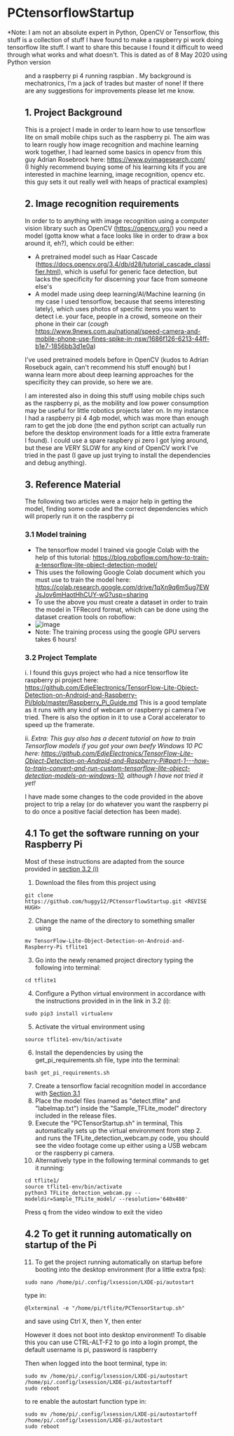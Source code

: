 # PCtensorflowStartup

*Note: I am not an absolute expert in Python, OpenCV or Tensorflow, this stuff is a collection of stuff I have found to make a raspberry pi work doing tensorflow lite stuff. I want to share this because I found it difficult to weed through what works and what doesn't. This is dated as of 8 May 2020 using Python version <FIGURE THIS OUT HUGH> and a raspberry pi 4 running raspbian <FIND THIS OUT HUGH>. My background is mechatronics, I'm a jack of trades but master of none! If there are any suggestions for improvements please let me know.

## 1. Project Background

This is a project I made in order to learn how to use tensorflow lite on small mobile chips such as the raspberry pi. The aim was to learn rougly how image recognition and machine learning work together, I had learned some basics in opencv from this guy Adrian Rosebrock here: https://www.pyimagesearch.com/ (I highly recommend buying some of his learning kits if you are interested in machine learning, image recognition, opencv etc. this guy sets it out really well with heaps of practical examples)

## 2. Image recognition requirements

In order to to anything with image recognition using a computer vision library such as OpenCV (https://opencv.org/) you need a model (gotta know what a face looks like in order to draw a box around it, eh?), which could be either:
  - A pretrained model such as Haar Cascade (https://docs.opencv.org/3.4/db/d28/tutorial_cascade_classifier.html), which is useful for generic face detection, but lacks                                              the specificity for discerning your face from someone else's
  - A model made using deep learning/AI/Machine learning (in my case I used tensorflow, because that seems interesting lately), which uses photos of specific items you want to detect i.e. your face, people in a crowd, someone on their phone in their car (*cough* https://www.9news.com.au/national/speed-camera-and-mobile-phone-use-fines-spike-in-nsw/1686f126-6213-44ff-b1e7-1856bb3d1e0a)

I've used pretrained models before in OpenCV (kudos to Adrian Rosebuck again, can't recommend his stuff enough) but I wanna learn more about deep learning approaches for the specificity they can provide, so here we are.

I am interested also in doing this stuff using mobile chips such as the raspberry pi, as the mobility and low power consumption may be useful for little robotics projects later on. In my instance I had a raspberry pi 4 4gb model, which was more than enough ram to get the job done (the end python script can actually run before the desktop environment loads for a little extra framerate I found). I could use a spare raspbery pi zero I got lying around, but these are VERY SLOW for any kind of OpenCV work I've tried in the past (I gave up just trying to install the dependencies and debug anything).

## 3. Reference Material
The following two articles were a major help in getting the model, finding some code and the correct dependencies which will properly run it on the raspberry pi

### 3.1 Model training
 - The tensorflow model I trained via google Colab with the help of this tutorial: https://blog.roboflow.com/how-to-train-a-tensorflow-lite-object-detection-model/
  - This uses the following Google Colab document which you must use to train the model here: https://colab.research.google.com/drive/1qXn9q6m5ug7EWJsJov6mHaotHhCUY-wG?usp=sharing
  - To use the above you must create a dataset in order to train the model in TFRecord format, which can be done using the dataset creation tools on roboflow:
  - ![image](https://user-images.githubusercontent.com/50968156/117539709-313e3f00-b04f-11eb-96b9-faed81e92415.png)
  - Note: The training process using the google GPU servers takes 6 hours! 

### 3.2 Project Template
i. I found this guys project who had a nice tensorflow lite raspberry pi project here: https://github.com/EdjeElectronics/TensorFlow-Lite-Object-Detection-on-Android-and-Raspberry-Pi/blob/master/Raspberry_Pi_Guide.md
 This is a good template as it runs with any kind of webcam or raspberry pi camera I've tried. There is also the option in it to use a Coral accelerator to speed up the framerate.
 
ii. *Extra: This guy also has a decent tutorial on how to train Tensorflow models if you got your own beefy Windows 10 PC here: https://github.com/EdjeElectronics/TensorFlow-Lite-Object-Detection-on-Android-and-Raspberry-Pi#part-1---how-to-train-convert-and-run-custom-tensorflow-lite-object-detection-models-on-windows-10, although I have not tried it yet!*

I have made some changes to the code provided in the above project to trip a relay (or do whatever you want the raspberry pi to do once a positive facial detection has been made).

## 4.1 To get the software running on your Raspberry Pi

Most of these instructions are adapted from the source provided in [section 3.2 (i)](https://github.com/huggy12/PCtensorflowStartup/blob/main/README.md#32-project-template)

1. Download the files from this project using
```
git clone https://github.com/huggy12/PCtensorflowStartup.git <REVISE HUGH>
```
2. Change the name of the directory to something smaller using
```
mv TensorFlow-Lite-Object-Detection-on-Android-and-Raspberry-Pi tflite1
```
3. Go into the newly renamed project directory typing the following into terminal:
```
cd tflite1
```
4. Configure a Python virtual environment in accordance with the instructions provided in in the link in 3.2 (i):
```
sudo pip3 install virtualenv
```
5. Activate the virtual environment using 
```
source tflite1-env/bin/activate
```
6. Install the dependencies by using the get_pi_requirements.sh file, type into the terminal:
```
bash get_pi_requirements.sh
```
7. Create a tensorflow facial recognition model in accordance with [Section 3.1](https://github.com/huggy12/PCtensorflowStartup/blob/main/README.md#31-model-training)
8. Place the model files (named as "detect.tflite" and "labelmap.txt") inside the "Sample_TFLite_model" directory included in the release files.
9. Execute the "PCTensorStartup.sh" in terminal, This automatically sets up the virtual environment from step 2. and runs the TFLite_detection_webcam.py code, you should see the video footage come up either using a USB webcam or the raspberry pi camera.
10. Alternatively type in the following terminal commands to get it running:
```
cd tflite1/
source tflite1-env/bin/activate
python3 TFLite_detection_webcam.py --modeldir=Sample_TFLite_model/ --resolution='640x480'
```

Press q from the video window to exit the video


## 4.2 To get it running automatically on startup of the Pi

11. To get the project running automatically on startup before booting into the desktop environment (for a little extra fps):
```
sudo nano /home/pi/.config/lxsession/LXDE-pi/autostart
```
type in:
```
@lxterminal -e "/home/pi/tflite/PCTensorStartup.sh"
```
and save using Ctrl X, then Y, then enter

However it does not boot into desktop environment!
To disable this you can use CTRL-ALT-F2 to go into a login prompt, the default username is pi, password is raspberry

Then when logged into the boot terminal, type in:
```
sudo mv /home/pi/.config/lxsession/LXDE-pi/autostart /home/pi/.config/lxsession/LXDE-pi/autostartoff
sudo reboot
```
to re enable the autostart function type in:
```
sudo mv /home/pi/.config/lxsession/LXDE-pi/autostartoff /home/pi/.config/lxsession/LXDE-pi/autostart
sudo reboot
```
